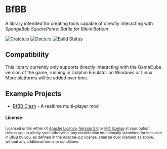 # BfBB

A library intended for creating tools capable of directly interacting with
_SpongeBob SquarePants: Battle for Bikini Bottom_

[![Crates.io][crates-badge]][crates-url]
[![Docs.rs][docs-badge]][docs-url]
[![Build Status][actions-badge]][actions-url]

[crates-badge]: https://img.shields.io/crates/v/bfbb.svg
[crates-url]: https://crates.io/crates/bfbb
[docs-badge]: https://img.shields.io/docsrs/bfbb/latest
[docs-url]: https://docs.rs/bfbb
[actions-badge]: https://github.com/BfBBModdingTools/bfbb/actions/workflows/ci.yml/badge.svg
[actions-url]: https://github.com/BfBBModdingTools/bfbb/actions/workflows/ci.yml

## Compatibility

This library currently only supports directly interacting with the GameCube version
of the game, running in Dolphin Emulator on Windows or Linux. More platforms will
be added over time.

## Example Projects

- [BfBB Clash](https://github.com/999gary/BfBB-Clash) - A realtime multi-player mod

#### License

<sup>
Licensed under either of <a href="LICENSE-APACHE">Apache License, Version
2.0</a> or <a href="LICENSE-MIT">MIT license</a> at your option.
</sup>

<br>

<sub>
Unless you explicitly state otherwise, any contribution intentionally submitted
for inclusion in BfBB by you, as defined in the Apache-2.0 license, shall be
dual licensed as above, without any additional terms or conditions.
</sub>
